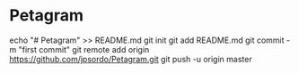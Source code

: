 # Petagram

echo "# Petagram" >> README.md
git init
git add README.md
git commit -m "first commit"
git remote add origin https://github.com/jpsordo/Petagram.git
git push -u origin master
